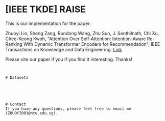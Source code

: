 # [IEEE TKDE] RAISE
This is our implementation for the paper:

Zhuoyi Lin, Sheng Zang, Rundong Wang, Zhu Sun, J. Senthilnath, Chi Xu, Chee-Keong Kwoh, "Attention Over Self-Attention: Intention-Aware Re-Ranking With Dynamic Transformer Encoders for Recommendation", IEEE Transactions on Knowledge and Data Engineering.
[Link](https://arxiv.org/abs/2201.05333)

Please cite our paper if you if you find it interesting. Thanks!
```


# Datasets





# Contact
If you have any questions, please feel free to email me (ZHUOYI001@ntu.edu.sg).
